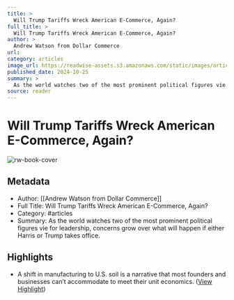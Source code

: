 ```yaml
---
title: >
  Will Trump Tariffs Wreck American E-Commerce, Again?
full_title: >
  Will Trump Tariffs Wreck American E-Commerce, Again?
author: >
  Andrew Watson from Dollar Commerce
url: 
category: articles
image_url: https://readwise-assets.s3.amazonaws.com/static/images/article3.5c705a01b476.png
published_date: 2024-10-25
summary: >
  As the world watches two of the most prominent political figures vie for leadership, concerns grow over what will happen if either Harris or Trump takes office.
source: reader
---
```

# Will Trump Tariffs Wreck American E-Commerce, Again?

![rw-book-cover](https://readwise-assets.s3.amazonaws.com/static/images/article3.5c705a01b476.png)

## Metadata
- Author: [[Andrew Watson from Dollar Commerce]]
- Full Title: Will Trump Tariffs Wreck American E-Commerce, Again?
- Category: #articles
- Summary: As the world watches two of the most prominent political figures vie for leadership, concerns grow over what will happen if either Harris or Trump takes office.

## Highlights
- A shift in manufacturing to U.S. soil is a narrative that most founders and businesses can’t accommodate to meet their unit economics. ([View Highlight](https://read.readwise.io/read/01jbcetey3ap0tjnby0gdvb3ms))


